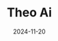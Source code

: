 ---  
layout: startup_page  
title: "Theo Ai"  
id: "theoai.ai"  
permalink: "/theoaitheoai.ai11202024/"  
website: "https://theoai.ai/"  
funding_round: "Pre-Seed"  
funding_amount: "$2.2M"  
investors: "NextView, nvp capital, Ripple Ventures, Beat Ventures, SCVC Fund"  
about: "Theo Ai is a predictive AI platform for litigation that helps legal professionals make informed decisions about case outcomes. It uses a proprietary data model and prediction engine to analyze case data and predict the probability of success, saving time and resources. The platform also provides case summaries and key financial drivers."  
markets: "Legal Tech, AI, Predictive Analytics"  
hq: "Palo Alto, California, United States"  
founded_year: "2024"  
linkedin: "https://www.linkedin.com/company/theo-ai-inc"  
twitter: ""  
instagram: ""  
facebook: ""  
crunchbase: "https://www.crunchbase.com/organization/theo-ai"  
pitchbook: "https://pitchbook.com/profiles/company/601427-71"  

date_display: "20-Nov-2024"  
date: "2024-11-20"

# SEO Optimization  
meta_title: "Theo Ai - Pre-Seed Funding ($2.2M)"  
meta_description: "Theo Ai, Theo Ai is a predictive AI platform for litigation that helps legal professionals make informed decisions about case outcomes. It uses a proprietary d..."  
meta_keywords: "Theo Ai, Legal Tech, AI, Predictive Analytics, Pre-Seed funding"  
canonical_url: "https://startup.projectstartups.com/theoaitheoai.ai11202024/"  
---